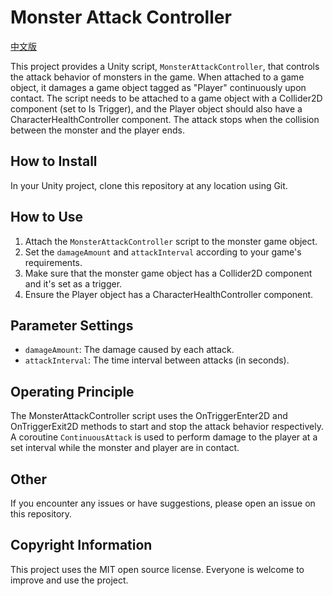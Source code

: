 # Monster Attack Controller

[中文版](https://github.com/make-game-modules/monster-attack-controller/blob/main/README.zh-cn.md)

This project provides a Unity script, `MonsterAttackController`, that controls the attack behavior of monsters in the game. When attached to a game object, it damages a game object tagged as "Player" continuously upon contact. The script needs to be attached to a game object with a Collider2D component (set to Is Trigger), and the Player object should also have a CharacterHealthController component. The attack stops when the collision between the monster and the player ends.

## How to Install

In your Unity project, clone this repository at any location using Git.

## How to Use

1. Attach the `MonsterAttackController` script to the monster game object.
2. Set the `damageAmount` and `attackInterval` according to your game's requirements.
3. Make sure that the monster game object has a Collider2D component and it's set as a trigger.
4. Ensure the Player object has a CharacterHealthController component.

## Parameter Settings

- `damageAmount`: The damage caused by each attack.
- `attackInterval`: The time interval between attacks (in seconds).

## Operating Principle

The MonsterAttackController script uses the OnTriggerEnter2D and OnTriggerExit2D methods to start and stop the attack behavior respectively. A coroutine `ContinuousAttack` is used to perform damage to the player at a set interval while the monster and player are in contact.

## Other

If you encounter any issues or have suggestions, please open an issue on this repository.

## Copyright Information

This project uses the MIT open source license. Everyone is welcome to improve and use the project.
